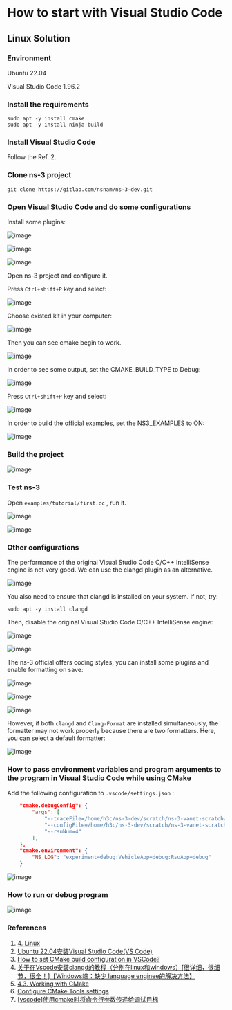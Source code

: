 # How to start with Visual Studio Code

## Linux Solution

### Environment

Ubuntu 22.04

Visual Studio Code 1.96.2

### Install the requirements

```shell
sudo apt -y install cmake
sudo apt -y install ninja-build
```

### Install Visual Studio Code

Follow the Ref. 2.

### Clone ns-3 project

```shell
git clone https://gitlab.com/nsnam/ns-3-dev.git
```

### Open Visual Studio Code and do some configurations

Install some plugins:

![image](resources/398676436-d560ad75-d65f-4a71-8106-804c38782189.png)

![image](resources/398676827-05bd49da-bd6d-4736-b1cf-78fcb2fdd4a9.png)

![image](resources/398689614-b8d83673-7328-470e-a1a6-865056909cad.png)

Open ns-3 project and configure it.

Press `Ctrl+shift+P` key and select:

![image](resources/398678439-9cbac1ef-825d-44b2-88d6-bc4e77e18c00.png)

Choose existed kit in your computer:

![image](resources/398678756-ea09e82f-5b05-416a-8083-7b37db196345.png)

Then you can see cmake begin to work.

![image](resources/398679444-5cd1f0a5-73f2-472a-88e8-7de6cc9c838d.png)

In order to see some output, set the CMAKE_BUILD_TYPE to Debug:

![image](resources/398684841-e3341350-93e2-4f31-9231-29c2d36c5bb0.png)

Press `Ctrl+shift+P` key and select:

![image](resources/398685681-ebaf0017-526a-4d26-ab98-8e5938131d6e.png)

In order to build the official examples, set the NS3_EXAMPLES to ON:

![image](resources/398686663-2c2241b7-081a-43d9-a387-fd5df2141388.png)

### Build the project

![image](resources/398690058-eb7b8917-66bf-44cc-9169-8723f7ec14c4.png)

### Test ns-3

Open `examples/tutorial/first.cc` , run it.

![image](resources/398691283-4847e45e-75d4-4c4e-b77c-e6064c56aa4e.png)

![image](resources/398691410-84d48a5b-4572-442d-852d-69ac98e30cb0.png)

### Other configurations

The performance of the original Visual Studio Code C/C++ IntelliSense engine is not very good. We can use the clangd plugin as an alternative.

![image](resources/399157078-cd67d5a1-edd8-4d10-9bdb-db94a6e81717.png)

You also need to ensure that clangd is installed on your system. If not, try:

```shell
sudo apt -y install clangd
```

Then, disable the original Visual Studio Code C/C++ IntelliSense engine:

![image](resources/399158018-d194cf2d-3152-458f-a827-d007e1eb15f0.png)

![image](resources/399158030-4dd6dc98-f58c-40d0-a76c-a0b432202623.png)

The ns-3 official offers coding styles, you can install some plugins and enable formatting on save:

![image](resources/399158253-c49cf371-3a22-4d05-8f83-46c4c5784e3d.png)

![image](resources/399158270-942a1990-2390-41fc-bfe1-314b8dba5306.png)

![image](resources/399159463-66e01305-de48-4232-8821-b1d806e6895c.png)

However, if both `clangd` and `Clang-Format` are installed simultaneously, the formatter may not work properly because there are two formatters. Here, you can select a default formatter:

![image](resources/020a7be81569489c4da75d16183f6d6eff66797ba444c75cd817c0aea4b63d37.png)

### How to pass environment variables and program arguments to the program in Visual Studio Code while using CMake

Add the following configuration to `.vscode/settings.json` :

```json
    "cmake.debugConfig": {
        "args": [
            "--traceFile=/home/h3c/ns-3-dev/scratch/ns-3-vanet-scratch/area1ns2mobility.tcl",
            "--configFile=/home/h3c/ns-3-dev/scratch/ns-3-vanet-scratch/area1ns2config.tcl",
            "--rsuNum=4"
        ],
    },
    "cmake.environment": {
        "NS_LOG": "experiment=debug:VehicleApp=debug:RsuApp=debug"
    }
```

![image](resources/399158853-04d6be8f-eb1f-4253-ad6a-8fd6544f773e.png)

### How to run or debug program

![image](resources/399165588-7c4a87a0-8132-4cdb-a530-fd1771d72d19.png)

### References

1. [4. Linux](https://www.nsnam.org/docs/release/3.42/installation/html/linux.html)
2. [Ubuntu 22.04安装Visual Studio Code(VS Code)](https://blog.csdn.net/u010044182/article/details/128977610)
3. [How to set CMake build configuration in VSCode?](https://stackoverflow.com/questions/73328916/how-to-set-cmake-build-configuration-in-vscode)
4. [关于在Vscode安装clangd的教程（分别在linux和windows）[很详细，很细节，很全！]【Windows端：缺少 language enginee的解决方法】](https://blog.csdn.net/qq_42764906/article/details/135541847)
5. [4.3. Working with CMake](https://www.nsnam.org/docs/manual/html/working-with-cmake.html)
6. [Configure CMake Tools settings](https://github.com/microsoft/vscode-cmake-tools/blob/main/docs/cmake-settings.md)
7. [[vscode]使用cmake时将命令行参数传递给调试目标](https://blog.csdn.net/Strengthennn/article/details/136661436)

